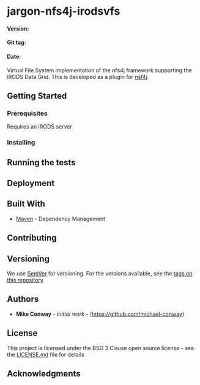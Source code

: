 # jargon-nfs4j-irodsvfs

#### Version:
#### Git tag:
#### Date:

Virtual File System implementation of the nfs4j framework supporting the iRODS Data Grid. This is developed as a plugin for [nsf4j](https://github.com/dCache/nfs4j).


## Getting Started



### Prerequisites

Requires an iRODS server

### Installing


## Running the tests


## Deployment


## Built With

* [Maven](https://maven.apache.org/) - Dependency Management

## Contributing



## Versioning

We use [SemVer](http://semver.org/) for versioning. For the versions available, see the [tags on this repository](https://github.com/michael-conway/jargon-nfs4j-irodsvfs/releases).

## Authors

* **Mike Conway** - *Initial work* - (https://github.com/michael-conway)


## License

This project is licensed under the BSD 3 Clause open source license - see the [LICENSE.md](LICENSE.md) file for details

## Acknowledgments
